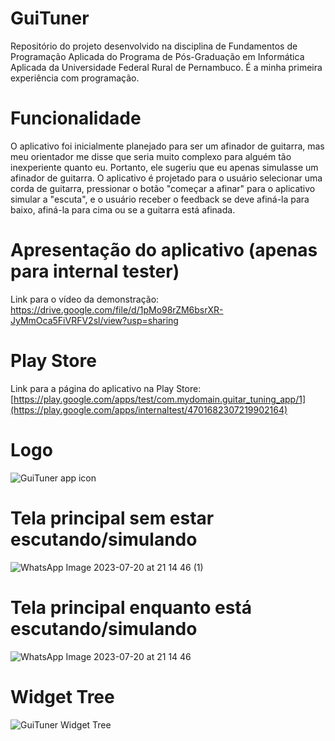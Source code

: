 # GuiTuner
Repositório do projeto desenvolvido na disciplina de Fundamentos de Programação Aplicada do Programa de Pós-Graduação em Informática Aplicada da Universidade Federal Rural de Pernambuco.
É a minha primeira experiência com programação.

# Funcionalidade

O aplicativo foi inicialmente planejado para ser um afinador de guitarra, mas meu orientador me disse que seria muito complexo para alguém tão inexperiente quanto eu. Portanto, ele sugeriu que eu apenas simulasse um afinador de guitarra. O aplicativo é projetado para o usuário selecionar uma corda de guitarra, pressionar o botão "começar a afinar" para o aplicativo simular a "escuta", e o usuário receber o feedback se deve afiná-la para baixo, afiná-la para cima ou se a guitarra está afinada.

# Apresentação do aplicativo (apenas para internal tester)

Link para o vídeo da demonstração: https://drive.google.com/file/d/1pMo98rZM6bsrXR-JyMmOca5FiVRFV2sl/view?usp=sharing

# Play Store

Link para a página do aplicativo na Play Store: 
[https://play.google.com/apps/test/com.mydomain.guitar_tuning_app/1](https://play.google.com/apps/internaltest/4701682307219902164)

# Logo

![GuiTuner app icon](https://github.com/ElliotQCG/GuiTuner/assets/129893887/7aec2932-ba30-4401-a9a9-70dc95b036ed)


# Tela principal sem estar escutando/simulando

![WhatsApp Image 2023-07-20 at 21 14 46 (1)](https://github.com/ElliotQCG/GuiTuner/assets/129893887/39970d78-5577-42ec-9c0f-4e0b7746208f)


# Tela principal enquanto está escutando/simulando

![WhatsApp Image 2023-07-20 at 21 14 46](https://github.com/ElliotQCG/GuiTuner/assets/129893887/02b74fd6-cd13-4b70-baf4-e9d28e1fe8be)

# Widget Tree

![GuiTuner Widget Tree](https://github.com/ElliotQCG/GuiTuner/assets/129893887/b66806d0-d430-43f4-9b08-bcf3b4b80c26)
